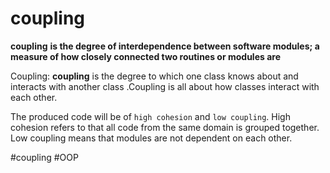 # coupling
****coupling**** **is the degree of interdependence between software modules; a measure of how closely connected two routines or modules are**

Coupling: **coupling** is the degree to which one class knows about and interacts with another class .Coupling is all about how classes interact with each other.

The produced code will be of `high cohesion` and `low coupling`. High cohesion refers to that all code from the same domain is grouped together. Low coupling means that modules are not dependent on each other.

  
#coupling
#OOP 
